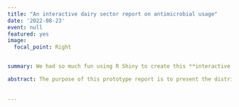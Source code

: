 ```yaml
---
title: "An interactive dairy sector report on antimicrobial usage"
date: '2022-08-23'
event: null
featured: yes
image:
  focal_point: Right


summary: We had so much fun using R Shiny to create this **interactive report on antimicrobial usage on dairy farms from Quebec, Canada**. Check it out. We also provide the complete script used to generate the interactive report.

abstract: The purpose of this prototype report is to present the distribution of antimicrobial usage rate on Quebec dairy farms and its evolution over time. Our recent studies have  demonstrated the excellent adequacy of data obtained from an electronic central data set containing, for most Quebec's dairy producers, veterinary   sales data [**Lardé et al., 2021a**](https://www.mdpi.com/2076-2607/9/5/1106/htm) and feed prescriptions [**Lardé et al., 2021b**](https://www.mdpi.com/2076-2607/9/9/1834/htm). For this prototype report, we used data from a small number of dairy herds that agreed to have their data used in this way. In the future, this prototype report will be applied to a larger number, or even all, of Quebec's dairy herds, or to other types of animal production and could be updated annually. The report was generated using [**R Shiny**](https://shiny.rstudio.com/). The scripts used are freely available on my [**Github**](https://github.com/dufours/AMU-sectorial-report) account. You can access either the [**English**](https://simon-dufour.shinyapps.io/Rapport_AMU_laitier_EN/)   or [**French**](https://simon-dufour.shinyapps.io/Rapport_AMU_laitier/) version of the report.
  
  
---
```



